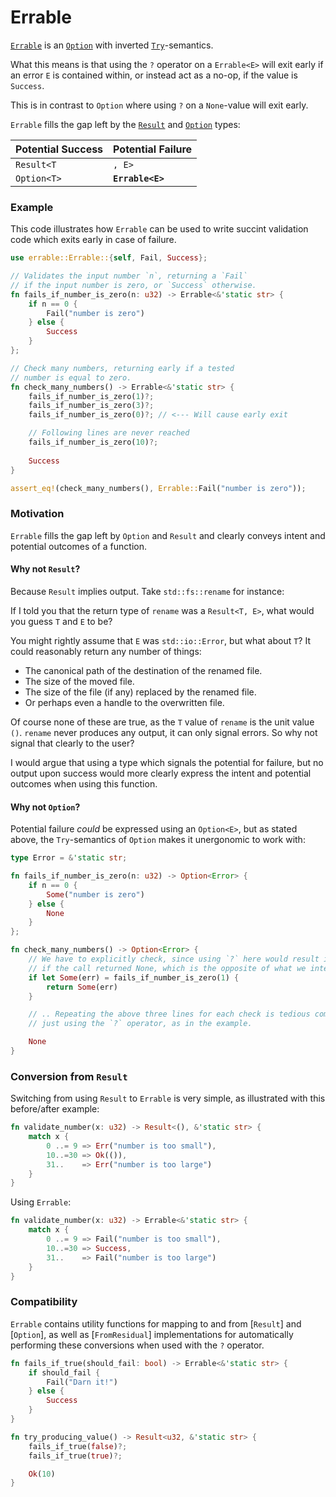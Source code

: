 # Errable

<!-- cargo-rdme start -->

[`Errable`](https://docs.rs/errable/latest/errable/enum.Errable.html) is an [`Option`](https://doc.rust-lang.org/stable/core/option/enum.Option.html) with inverted [`Try`](https://doc.rust-lang.org/stable/core/ops/trait.Try.html#)-semantics.

What this means is that using the `?` operator on a `Errable<E>` will exit early
if an error `E` is contained within, or instead act as a no-op, if the value is `Success`.

This is in contrast to `Option` where using `?` on a `None`-value will exit early.

`Errable` fills the gap left by the [`Result`](https://doc.rust-lang.org/stable/core/result/enum.Result.html) and [`Option`](https://doc.rust-lang.org/stable/core/option/enum.Option.html) types:

|   Potential Success | Potential Failure |
|---------------------|-------------------|
|          `Result<T` | `, E>`            |
|     `Option<T>`     | **`Errable<E>`**  |

### Example
This code illustrates how `Errable` can be used to write succint
validation code which exits early in case of failure.

```rust
use errable::Errable::{self, Fail, Success};

// Validates the input number `n`, returning a `Fail`
// if the input number is zero, or `Success` otherwise.
fn fails_if_number_is_zero(n: u32) -> Errable<&'static str> {
    if n == 0 {
        Fail("number is zero")
    } else {
        Success
    }
};

// Check many numbers, returning early if a tested
// number is equal to zero.
fn check_many_numbers() -> Errable<&'static str> {
    fails_if_number_is_zero(1)?;
    fails_if_number_is_zero(3)?;
    fails_if_number_is_zero(0)?; // <--- Will cause early exit

    // Following lines are never reached
    fails_if_number_is_zero(10)?;
    
    Success
}

assert_eq!(check_many_numbers(), Errable::Fail("number is zero"));
```

### Motivation
`Errable` fills the gap left by `Option` and `Result` and clearly conveys intent and potential outcomes of a function.

#### Why not `Result`?
Because `Result` implies output. Take `std::fs::rename` for instance:

If I told you that the return type of `rename` was a `Result<T, E>`, what would you guess `T` and `E` to be?

You might rightly assume that `E` was `std::io::Error`, but what about `T`? It could reasonably return any number of things:
* The canonical path of the destination of the renamed file.
* The size of the moved file.
* The size of the file (if any) replaced by the renamed file.
* Or perhaps even a handle to the overwritten file.

Of course none of these are true, as the `T` value of `rename` is the unit value `()`. `rename` never
produces any output, it can only signal errors. So why not signal that clearly to the user?

I would argue that using a type which signals the potential for failure, but no output upon success would
more clearly express the intent and potential outcomes when using this function.

#### Why not `Option`?
Potential failure *could* be expressed using an `Option<E>`, but as stated above, the `Try`-semantics
of `Option` makes it unergonomic to work with:

```rust
type Error = &'static str;

fn fails_if_number_is_zero(n: u32) -> Option<Error> {
    if n == 0 {
        Some("number is zero")
    } else {
        None
    }
};

fn check_many_numbers() -> Option<Error> {
    // We have to explicitly check, since using `?` here would result in an early exit,
    // if the call returned None, which is the opposite of what we intend.
    if let Some(err) = fails_if_number_is_zero(1) {
        return Some(err)
    }

    // .. Repeating the above three lines for each check is tedious compared to
    // just using the `?` operator, as in the example.

    None
}
```

### Conversion from `Result`
Switching from using `Result` to `Errable` is very simple, as illustrated with this before/after example:

```rust
fn validate_number(x: u32) -> Result<(), &'static str> {
    match x {
        0 ..= 9 => Err("number is too small"),
        10..=30 => Ok(()),
        31..    => Err("number is too large")
    }
}
```
Using `Errable`:

```rust
fn validate_number(x: u32) -> Errable<&'static str> {
    match x {
        0 ..= 9 => Fail("number is too small"),
        10..=30 => Success,
        31..    => Fail("number is too large")
    }
}
```
### Compatibility

`Errable` contains utility functions for mapping to and from [`Result`] and [`Option`],
as well as [`FromResidual`] implementations for automatically performing these conversions
when used with the `?` operator.
```rust
fn fails_if_true(should_fail: bool) -> Errable<&'static str> {
    if should_fail {
        Fail("Darn it!")
    } else {
        Success
    }
}

fn try_producing_value() -> Result<u32, &'static str> {
    fails_if_true(false)?;
    fails_if_true(true)?;

    Ok(10)
}
```

<!-- cargo-rdme end -->
